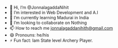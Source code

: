 - 👋 Hi, I’m @JonnalagaddaNihit
- 👀 I’m interested in Web Development and A.I
- 🌱 I’m currently learning Madurai in India
- 💞️ I’m looking to collaborate on Nothing
- 📫 How to reach me jonnalagaddanihith@gmail.com
- 😄 Pronouns: he/his
- ⚡ Fun fact: Iam State level Archery Player.

<!---
JonnalagaddaNihit/JonnalagaddaNihit is a ✨ special ✨ repository because its `README.md` (this file) appears on your GitHub profile.
You can click the Preview link to take a look at your changes.
--->
